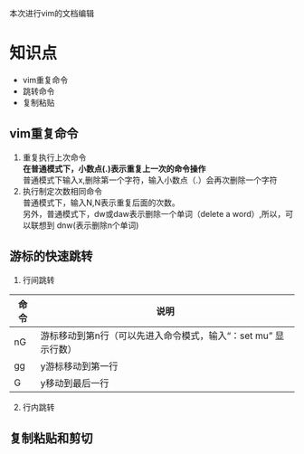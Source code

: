 本次进行vim的文档编辑
# 知识点  
- vim重复命令
- 跳转命令
- 复制粘贴 
## vim重复命令  
1. 重复执行上次命令  
**在普通模式下，小数点(.)表示重复上一次的命令操作**  
普通模式下输入x,删除第一个字符，输入小数点（.）会再次删除一个字符
2. 执行制定次数相同命令  
普通模式下，输入N<command>,N表示重复后面的次数。  
另外，普通模式下，dw或daw表示删除一个单词（delete a word）,所以，可以联想到
dnw(表示删除n个单词)
## 游标的快速跳转  
1. 行间跳转  

| 命令 | 说明                                                         |
| ---- | ------------------------------------------------------------ |
| nG   | 游标移动到第n行（可以先进入命令模式，输入“：set mu” 显示行数） |
| gg   | y游标移动到第一行                                            |
| G    | y移动到最后一行                                              |


2. 行内跳转  
##  复制粘贴和剪切  
